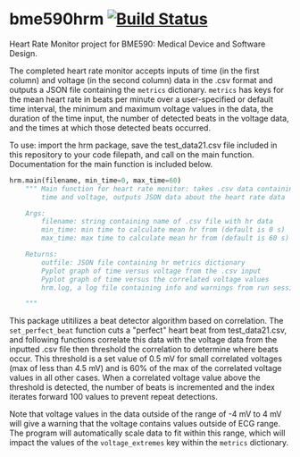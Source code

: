 # bme590hrm [![Build Status](https://travis-ci.org/sputney13/bme590hrm.svg?branch=master)](https://travis-ci.org/sputney13/bme590hrm)
Heart Rate Monitor project for BME590: Medical Device and Software Design.

The completed heart rate monitor accepts inputs of time (in the first column) and voltage (in the second column) data in the .csv format and outputs a JSON file containing the `metrics` dictionary. `metrics` has keys for the mean heart rate in beats per minute over a user-specified or default time interval, the minimum and maximum voltage values in the data, the duration of the time input, the number of detected beats in the voltage data, and the times at which those detected beats occurred.

To use: import the hrm package, save the test_data21.csv file included in this repository to your code filepath, and call on the main function. Documentation for the main function is included below.

```python
hrm.main(filename, min_time=0, max_time=60)
    """ Main function for heart rate monitor: takes .csv data containing
        time and voltage, outputs JSON data about the heart rate data

    Args:
        filename: string containing name of .csv file with hr data
        min_time: min time to calculate mean hr from (default is 0 s)
        max_time: max time to calculate mean hr from (default is 60 s)

    Returns:
        outfile: JSON file containing hr metrics dictionary
        Pyplot graph of time versus voltage from the .csv input
        Pyplot graph of time versus the correlated voltage values
        hrm.log, a log file containing info and warnings from run session

    """
```

This package utitilizes a beat detector algorithm based on correlation. The `set_perfect_beat` function cuts a "perfect" heart beat from test_data21.csv, and following functions correlate this data with the voltage data from the inputted .csv file then threshold the correlation to determine where beats occur. This threshold is a set value of 0.5 mV for small correlated voltages (max of less than 4.5 mV) and is 60% of the max of the correlated voltage values in all other cases. When a correlated voltage value above the threshold is detected, the number of beats is incremented and the index iterates forward 100 values to prevent repeat detections.

Note that voltage values in the data outside of the range of -4 mV to 4 mV will give a warning that the voltage contains values outside of ECG range. The program will automatically scale data to fit within this range, which will impact the values of the `voltage_extremes` key within the `metrics` dictionary.
